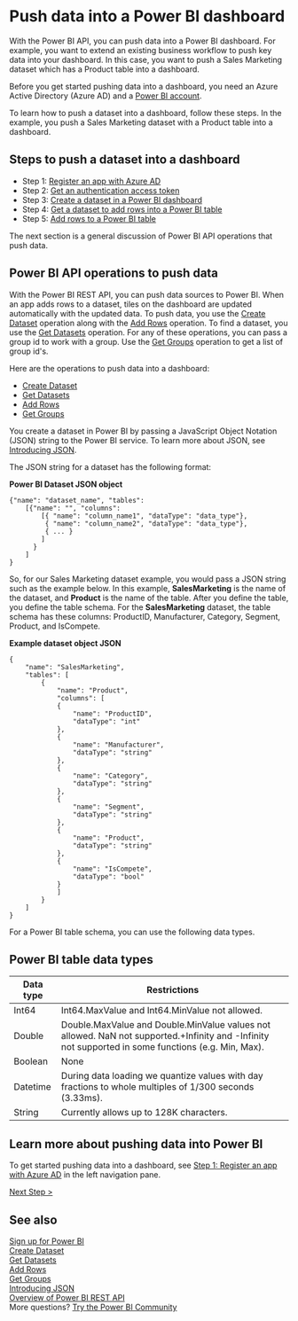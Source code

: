 <properties
   pageTitle="Push data into a dashboard"
   description="Push data into a Power BI dashboard"
   services="powerbi"
   documentationCenter=""
   authors="guyinacube"
   manager="mblythe"
   backup=""
   editor=""
   tags=""
   qualityFocus="monitoring"
   qualityDate="04/15/2016"/>

<tags
   ms.service="powerbi"
   ms.devlang="NA"
   ms.topic="article"
   ms.tgt_pltfrm="NA"
   ms.workload="powerbi"
   ms.date="08/23/2016"
   ms.author="asaxton"/>

# Push data into a Power BI dashboard

With the Power BI API, you can push data into a Power BI dashboard. For example, you want to extend an existing business workflow to push key data into your dashboard. In this case, you want to push a Sales Marketing dataset which has a Product table into a dashboard.

Before you get started pushing data into a dashboard, you need an Azure Active Directory (Azure AD) and a [Power BI account](powerbi-admin-free-with-custom-azure-directory.md).

To learn how to push a dataset into a dashboard, follow these steps. In the example, you push a Sales Marketing dataset with a Product table into a dashboard.

## Steps to push a dataset into a dashboard

- Step 1: [Register an app with Azure AD](powerbi-developer-walkthrough-push-data-register-app-with-azure-ad.md)
- Step 2: [Get an authentication access token](powerbi-developer-walkthrough-push-data-get-token.md)
- Step 3: [Create a dataset in a Power BI dashboard](powerbi-developer-walkthrough-push-data-create-dataset.md)
- Step 4: [Get a dataset to add rows into a Power BI table](powerbi-developer-walkthrough-push-data-get-datasets.md)
- Step 5: [Add rows to a Power BI table](powerbi-developer-walkthrough-push-data-add-rows.md)

The next section is a general discussion of Power BI API operations that push data.

## Power BI API operations to push data

With the Power BI REST API, you can push data sources to Power BI. When an app adds rows to a dataset, tiles on the dashboard are updated automatically with the updated data. To push data, you use the [Create Dataset](https://msdn.microsoft.com/library/mt203562.aspx) operation along with the [Add Rows](https://msdn.microsoft.com/library/mt203561.aspx) operation. To find a dataset, you use the [Get Datasets](https://msdn.microsoft.com/library/mt203567.aspx) operation. For any of these operations, you can pass a group id to work with a group. Use the [Get Groups](https://msdn.microsoft.com/library/mt243842.aspx) operation to get a list of group id's.

Here are the operations to push data into a dashboard:

- [Create Dataset](https://msdn.microsoft.com/library/mt203562.aspx)
- [Get Datasets](https://msdn.microsoft.com/library/mt203567.aspx)
- [Add Rows](https://msdn.microsoft.com/library/mt203561.aspx)
- [Get Groups](https://msdn.microsoft.com/library/mt243842.aspx)

You create a dataset in Power BI by passing a JavaScript Object Notation (JSON) string to the Power BI service. To learn more about JSON, see [Introducing JSON](http://json.org/).

The JSON string for a dataset has the following format:

**Power BI Dataset JSON object**

	{"name": "dataset_name", "tables":
	    [{"name": "", "columns":
	        [{ "name": "column_name1", "dataType": "data_type"},
	         { "name": "column_name2", "dataType": "data_type"},
	         { ... }
	        ]
	      }
	    ]
	}

So, for our Sales Marketing dataset example, you would pass a JSON string such as the example below. In this example, **SalesMarketing** is the name of the dataset, and **Product** is the name of the table. After you define the table, you define the table schema. For the **SalesMarketing** dataset, the table schema has these columns: ProductID, Manufacturer, Category, Segment, Product, and IsCompete.

**Example dataset object JSON**

	{
	    "name": "SalesMarketing",
	    "tables": [
	        {
	            "name": "Product",
	            "columns": [
	            {
	                "name": "ProductID",
	                "dataType": "int"
	            },
	            {
	                "name": "Manufacturer",
	                "dataType": "string"
	            },
	            {
	                "name": "Category",
	                "dataType": "string"
	            },
	            {
	                "name": "Segment",
	                "dataType": "string"
	            },
	            {
	                "name": "Product",
	                "dataType": "string"
	            },
	            {
	                "name": "IsCompete",
	                "dataType": "bool"
	            }
	            ]
	        }
	    ]
	}

For a Power BI table schema, you can use the following data types.

## Power BI table data types

|**Data type**|**Restrictions**
|---|---
|Int64|Int64.MaxValue and Int64.MinValue not allowed.
|Double|Double.MaxValue and Double.MinValue values not allowed. NaN not supported.+Infinity and -Infinity not supported in some functions (e.g. Min, Max).
|Boolean|None
|Datetime|During data loading we quantize values with day fractions to whole multiples of 1/300 seconds (3.33ms).
|String|Currently allows up to 128K characters.


## Learn more about pushing data into Power BI

To get started pushing data into a dashboard, see [Step 1: Register an app with Azure AD](powerbi-developer-walkthrough-push-data-register-app-with-azure-ad.md) in the left navigation pane.

[Next Step >](powerbi-developer-walkthrough-push-data-register-app-with-azure-ad.md)

## See also

[Sign up for Power BI](powerbi-admin-free-with-custom-azure-directory.md)  
[Create Dataset](https://msdn.microsoft.com/library/mt203562.aspx)  
[Get Datasets](https://msdn.microsoft.com/library/mt203567.aspx)  
[Add Rows](https://msdn.microsoft.com/library/mt203561.aspx)  
[Get Groups](https://msdn.microsoft.com/library/mt243842.aspx)  
[Introducing JSON](http://json.org/)  
[Overview of Power BI REST API](powerbi-developer-overview-of-power-bi-rest-api.md)  
More questions? [Try the Power BI Community](http://community.powerbi.com/)